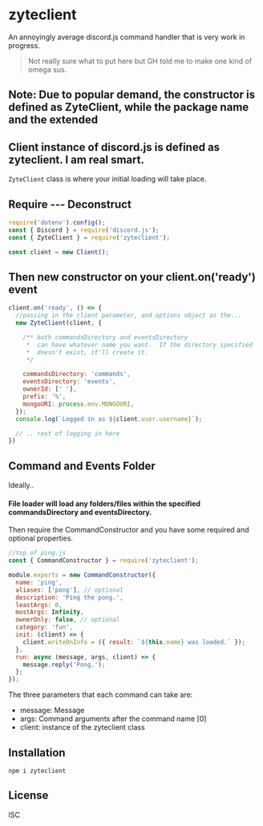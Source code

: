 # zyteclient

An annoyingly average discord.js command handler that is very work in progress.

> Not really sure what to put here but GH told me to make one
> kind of omega sus.

## Note: Due to popular demand, the constructor is defined as ZyteClient, while the package name and the extended
## Client instance of discord.js is defined as zyteclient.  I am real smart.

`ZyteClient` class is where your initial loading will take place.

## Require --- Deconstruct


```javascript
require('dotenv').config();
const { Discord } = require('discord.js');
const { ZyteClient } = require('zyteclient');

const client = new Client();
```

## Then new constructor on your client.on('ready') event

```javascript
client.on('ready', () => {
  //passing in the client parameter, and options object as the...
  new ZyteClient(client, {

    /** both commandsDirectory and eventsDirectory
     *  can have whatever name you want.  If the directory specified 
     *  doesn't exist, it'll create it.
     */  

    commandsDirectory: 'commands',
    eventsDirectory: 'events',
    ownerId: [' '],
    prefix: '%',
    mongoURI: process.env.MONGOURI,
  });
  console.log(`Logged in as ${client.user.username}`);

  // .. rest of logging in here
})
```

## Command and Events Folder

Ideally..
#### File loader will load any folders/files within the specified commandsDirectory and eventsDirectory.

Then require the CommandConstructor and you have some required and optional properties.

```javascript
//top of ping.js
const { CommandConstructor } = require('zyteclient');

module.exports = new CommandConstructor({
  name: 'ping',
  aliases: ['pong'], // optional 
  description: 'Ping the pong.',
  leastArgs: 0,
  mostArgs: Infinity,
  ownerOnly: false, // optional
  category: 'fun',
  init: (client) => {
    client.writeOnInfo = ({ result: `${this.name} was loaded.` });
  },
  run: async (message, args, client) => {
    message.reply('Pong.');
  };
});
```
The three parameters that each command can take are:
* message: Message
* args: Command arguments after the command name [0]
* client: instance of the zyteclient class

## Installation

```
npm i zyteclient
```

## License

ISC
